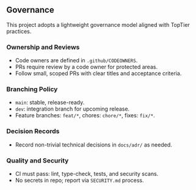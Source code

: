 ## Governance

This project adopts a lightweight governance model aligned with TopTier practices.

### Ownership and Reviews
- Code owners are defined in `.github/CODEOWNERS`.
- PRs require review by a code owner for protected areas.
- Follow small, scoped PRs with clear titles and acceptance criteria.

### Branching Policy
- `main`: stable, release-ready.
- `dev`: integration branch for upcoming release.
- Feature branches: `feat/*`, chores: `chore/*`, fixes: `fix/*`.

### Decision Records
- Record non-trivial technical decisions in `docs/adr/` as needed.

### Quality and Security
- CI must pass: lint, type-check, tests, and security scans.
- No secrets in repo; report via `SECURITY.md` process.
